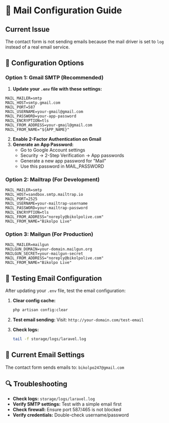 # 📧 Mail Configuration Guide

## Current Issue
The contact form is not sending emails because the mail driver is set to `log` instead of a real email service.

## 🔧 Configuration Options

### Option 1: Gmail SMTP (Recommended)

1. **Update your `.env` file with these settings:**

```env
MAIL_MAILER=smtp
MAIL_HOST=smtp.gmail.com
MAIL_PORT=587
MAIL_USERNAME=your-gmail@gmail.com
MAIL_PASSWORD=your-app-password
MAIL_ENCRYPTION=tls
MAIL_FROM_ADDRESS=your-gmail@gmail.com
MAIL_FROM_NAME="${APP_NAME}"
```

2. **Enable 2-Factor Authentication on Gmail**
3. **Generate an App Password:**
   - Go to Google Account settings
   - Security → 2-Step Verification → App passwords
   - Generate a new app password for "Mail"
   - Use this password in MAIL_PASSWORD

### Option 2: Mailtrap (For Development)

```env
MAIL_MAILER=smtp
MAIL_HOST=sandbox.smtp.mailtrap.io
MAIL_PORT=2525
MAIL_USERNAME=your-mailtrap-username
MAIL_PASSWORD=your-mailtrap-password
MAIL_ENCRYPTION=tls
MAIL_FROM_ADDRESS="noreply@bikolpolive.com"
MAIL_FROM_NAME="Bikolpo Live"
```

### Option 3: Mailgun (For Production)

```env
MAIL_MAILER=mailgun
MAILGUN_DOMAIN=your-domain.mailgun.org
MAILGUN_SECRET=your-mailgun-secret
MAIL_FROM_ADDRESS="noreply@bikolpolive.com"
MAIL_FROM_NAME="Bikolpo Live"
```

## 🧪 Testing Email Configuration

After updating your `.env` file, test the email configuration:

1. **Clear config cache:**
   ```bash
   php artisan config:clear
   ```

2. **Test email sending:**
   Visit: `http://your-domain.com/test-email`

3. **Check logs:**
   ```bash
   tail -f storage/logs/laravel.log
   ```

## 📝 Current Email Settings

The contact form sends emails to: `bikolpo247@gmail.com`

## 🔍 Troubleshooting

- **Check logs:** `storage/logs/laravel.log`
- **Verify SMTP settings:** Test with a simple email first
- **Check firewall:** Ensure port 587/465 is not blocked
- **Verify credentials:** Double-check username/password
